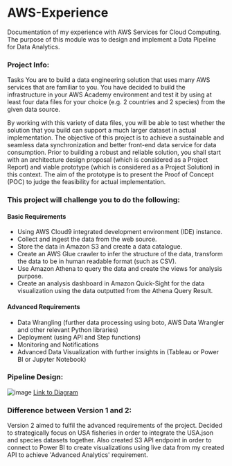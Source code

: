 # AWS-Experience
Documentation of my experience with AWS Services for Cloud Computing. The purpose of this module was to design and implement a Data Pipeline for Data Analytics.

### Project Info:
Tasks
You are to build a data engineering solution that uses many AWS services that are familiar
to you. You have decided to build the infrastructure in your AWS Academy environment and
test it by using at least four data files for your choice (e.g. 2 countries and 2 species) from
the given data source.

By working with this variety of data files, you will be able to test whether the solution that
you build can support a much larger dataset in actual implementation.
The objective of this project is to achieve a sustainable and seamless data synchronization
and better front-end data service for data consumption. Prior to building a robust and reliable
solution, you shall start with an architecture design proposal (which is considered as a
Project Report) and viable prototype (which is considered as a Project Solution) in this
context. The aim of the prototype is to present the Proof of Concept (POC) to judge the
feasibility for actual implementation.

### This project will challenge you to do the following:
#### Basic Requirements
- Using AWS Cloud9 integrated development environment (IDE) instance.
- Collect and ingest the data from the web source.
- Store the data in Amazon S3 and create a data catalogue.
- Create an AWS Glue crawler to infer the structure of the data, transform the data to be
in human readable format (such as CSV).
- Use Amazon Athena to query the data and create the views for analysis purpose.
- Create an analysis dashboard in Amazon Quick-Sight for the data visualization using
the data outputted from the Athena Query Result.
#### Advanced Requirements
- Data Wrangling (further data processing using boto, AWS Data Wrangler and other
relevant Python libraries)
- Deployment (using API and Step functions)
- Monitoring and Notifications
- Advanced Data Visualization with further insights in (Tableau or Power BI or Jupyter
Notebook)

### Pipeline Design:
![image](https://github.com/Javen05/AWS-Experience/assets/107395637/cb1d7199-dea3-439f-bf8e-d6caeaf8f5ef)
[Link to Diagram](https://app.diagrams.net/#G13J0cF2yyGpaR7hjSbrzBRWiW_HM7i7L0)

### Difference between Version 1 and 2:
Version 2 aimed to fulfil the advanced requirements of the project. Decided to strategically focus on USA fisheries in order to integrate the USA.json and species datasets together. Also created S3 API endpoint in order to connect to Power BI to create visualizations using live data from my created API to achieve 'Advanced Analytics' requirement.

